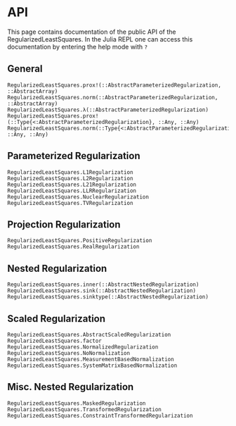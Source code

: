 # API
This page contains documentation of the public API of the RegularizedLeastSquares. In the Julia
REPL one can access this documentation by entering the help mode with `?`

## General
```@docs
RegularizedLeastSquares.prox!(::AbstractParameterizedRegularization, ::AbstractArray)
RegularizedLeastSquares.norm(::AbstractParameterizedRegularization, ::AbstractArray)
RegularizedLeastSquares.λ(::AbstractParameterizedRegularization)
RegularizedLeastSquares.prox!(::Type{<:AbstractParameterizedRegularization}, ::Any, ::Any)
RegularizedLeastSquares.norm(::Type{<:AbstractParameterizedRegularization}, ::Any, ::Any)
```

## Parameterized Regularization
```@docs
RegularizedLeastSquares.L1Regularization
RegularizedLeastSquares.L2Regularization
RegularizedLeastSquares.L21Regularization
RegularizedLeastSquares.LLRRegularization
RegularizedLeastSquares.NuclearRegularization
RegularizedLeastSquares.TVRegularization
```

## Projection Regularization
```@docs
RegularizedLeastSquares.PositiveRegularization
RegularizedLeastSquares.RealRegularization
```

## Nested Regularization
```@docs
RegularizedLeastSquares.inner(::AbstractNestedRegularization)
RegularizedLeastSquares.sink(::AbstractNestedRegularization)
RegularizedLeastSquares.sinktype(::AbstractNestedRegularization)
```

## Scaled Regularization
```@docs
RegularizedLeastSquares.AbstractScaledRegularization
RegularizedLeastSquares.factor
RegularizedLeastSquares.NormalizedRegularization
RegularizedLeastSquares.NoNormalization
RegularizedLeastSquares.MeasurementBasedNormalization
RegularizedLeastSquares.SystemMatrixBasedNormalization
```

## Misc. Nested Regularization
```@docs
RegularizedLeastSquares.MaskedRegularization
RegularizedLeastSquares.TransformedRegularization
RegularizedLeastSquares.ConstraintTransformedRegularization
```